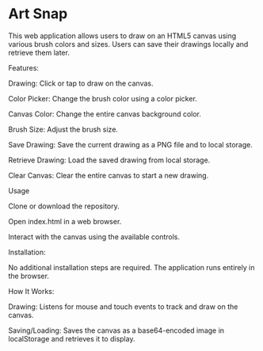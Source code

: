 <h1>Art Snap</h1>
This web application allows users to draw on an HTML5 canvas using various brush colors and sizes. Users can save their drawings locally and retrieve them later.

Features:

Drawing: Click or tap to draw on the canvas.

Color Picker: Change the brush color using a color picker.

Canvas Color: Change the entire canvas background color.

Brush Size: Adjust the brush size.

Save Drawing: Save the current drawing as a PNG file and to local storage.

Retrieve Drawing: Load the saved drawing from local storage.

Clear Canvas: Clear the entire canvas to start a new drawing.

Usage

Clone or download the repository.

Open index.html in a web browser.

Interact with the canvas using the available controls.

Installation:

No additional installation steps are required. The application runs entirely in the browser.

How It Works:

Drawing: Listens for mouse and touch events to track and draw on the canvas.

Saving/Loading: Saves the canvas as a base64-encoded image in localStorage and retrieves it to display.
